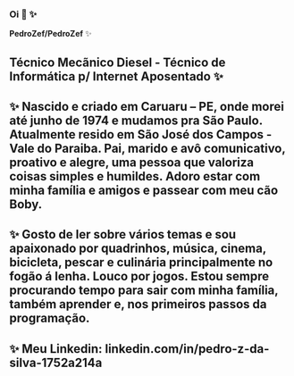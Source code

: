 ### Oi 👋 ✨

**PedroZef/PedroZef** ✨
## Técnico Mecãnico Diesel - Técnico de Informática p/ Internet Aposentado ✨

##  ✨ Nascido e criado em Caruaru – PE, onde morei até junho de 1974 e mudamos pra São Paulo. Atualmente resido em São José dos Campos - Vale do Paraiba. Pai, marido e avô comunicativo, proativo e alegre, uma pessoa que valoriza coisas simples e humildes. Adoro estar com minha família e amigos e passear com meu cão Boby. 
## ✨ Gosto de ler sobre vários temas e sou apaixonado por quadrinhos, música, cinema, bicicleta, pescar e culinária principalmente no fogão á lenha. Louco por jogos. Estou sempre procurando tempo para sair com minha família, também aprender e, nos primeiros passos da programação.

## ✨  Meu Linkedin: linkedin.com/in/pedro-z-da-silva-1752a214a 
